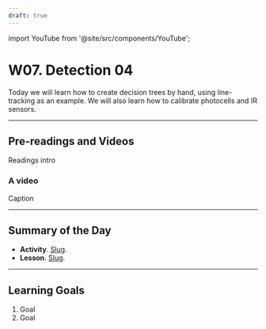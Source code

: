 ```yaml
---
draft: true
---
```


import YouTube from '@site/src/components/YouTube';


# W07. Detection 04
Today we will learn how to create decision trees by hand, using line-tracking as an example. We will also learn how to calibrate photocells and IR sensors.

---
## Pre-readings and Videos
Readings intro

### A video
<YouTube id="id" />
Caption


---
## Summary of the Day

- **Activity**. [Slug](/teaching/activities/LINK.md).
- **Lesson**. [Slug](/teaching/lessons/LINK.md).

---
## Learning Goals
1. Goal
2. Goal
